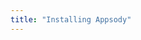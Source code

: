 ```yaml
---
title: "Installing Appsody"
---
```


<!-- This will be documentation for installing the appsody CLI 
This will cover installation for various OS:
- macOS
- windows
- linux
(This should also include prereqs for using appsody and maybe link to completions) -->
